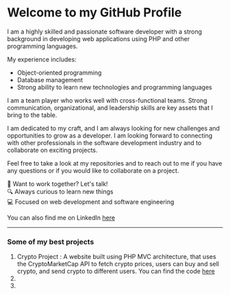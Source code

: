 # Welcome to my GitHub Profile

I am a highly skilled and passionate software developer with a strong background in developing web applications using PHP and other programming languages.

My experience includes:
- Object-oriented programming
- Database management
- Strong ability to learn new technologies and programming languages

I am a team player who works well with cross-functional teams. Strong communication, organizational, and leadership skills are key assets that I bring to the table.

I am dedicated to my craft, and I am always looking for new challenges and opportunities to grow as a developer. I am looking forward to connecting with other professionals in the software development industry and to collaborate on exciting projects.

Feel free to take a look at my repositories and to reach out to me if you have any questions or if you would like to collaborate on a project.

🚀 Want to work together? Let's talk!\
🔍 Always curious to learn new things\
💻 Focused on web development and software engineering

You can also find me on LinkedIn [here](https://www.linkedin.com/in/renars-ozols/)

---

### Some of my best projects

1. Crypto Project : A website built using PHP MVC architecture, that uses the CryptoMarketCap API to fetch crypto prices, users can buy and sell crypto, and send crypto to different users. You can find the code [here](https://github.com/renars-ozols/crypto-project)
2. 
3. 
